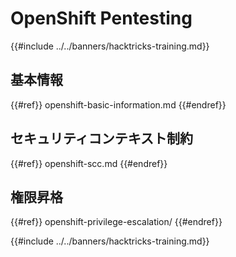 # OpenShift Pentesting

{{#include ../../banners/hacktricks-training.md}}

## 基本情報

{{#ref}}
openshift-basic-information.md
{{#endref}}

## セキュリティコンテキスト制約

{{#ref}}
openshift-scc.md
{{#endref}}

## 権限昇格

{{#ref}}
openshift-privilege-escalation/
{{#endref}}



{{#include ../../banners/hacktricks-training.md}}
